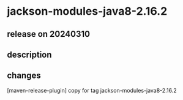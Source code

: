 # jackson-modules-java8-2.16.2

## release on 20240310

## description

## changes

[maven-release-plugin] copy for tag jackson-modules-java8-2.16.2

